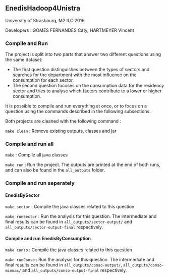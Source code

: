 ## EnedisHadoop4Unistra

University of Strasbourg, M2 ILC 2019

Developers :
GOMES FERNANDES Caty, HARTMEYER Vincent

### Compile and Run

The project is split into two parts that answer two different questions using the same dataset:
* The first question distinguishes between the types of sectors and searches for the department with the most influence on the consumption for each sector.
* The second question focuses on the consumption data for the residency sector and tries to analyse which factors contribute to a lower or higher consumption.

It is possible to compile and run everything at once, or to focus on a question using the commands described in the following subsections.

Both projects are cleaned with the following command : 

`make clean` : Remove existing outputs, classes and jar

### Compile and run all

`make` : Compile all java classes

`make run` : Run the project. The outputs are printed at the end of both runs, and can also be found in the `all_outputs` folder.

### Compile and run seperately

#### EnedisBySector

`make sector` : Compile the java classes related to this question

`make runSector` : Run the analysis for this question. The intermediate and final results can be found in `all_outputs/sector-output/` and `all_outputs/sector-output-final` respectively.

#### Compile and run EnedisByConsumption

`make conso` : Compile the java classes related to this question

`make runConso` : Run the analysis for this question. The intermediate and final results can be found in `all_outputs/conso-output/`,  `all_outputs/conso-minmax/` and `all_outputs/conso-output-final` respectively.
